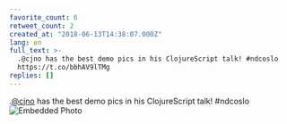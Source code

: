 ```yaml
---
favorite_count: 6
retweet_count: 2
created_at: "2018-06-13T14:38:07.000Z"
lang: en
full_text: >-
  .@cjno has the best demo pics in his ClojureScript talk! #ndcoslo
  https://t.co/bbhAV9lTMg
replies: []
---
```


.[@cjno](https://twitter.com/cjno) has the best demo pics in his ClojureScript
talk! #ndcoslo
![Embedded Photo](https://twitter-media-coderbyheart.s3.eu-north-1.amazonaws.com/1006908579557888000-DflCAXpXUAA6mfR.jpg)
